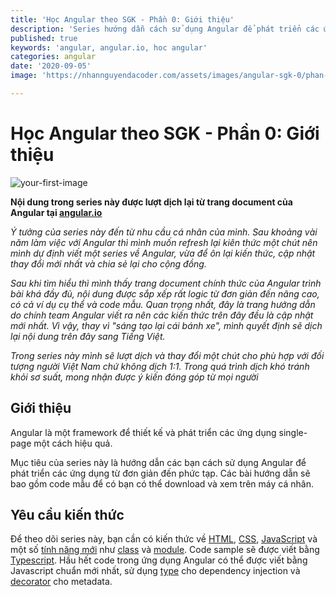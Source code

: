 ```yaml
---
title: 'Học Angular theo SGK - Phần 0: Giới thiệu'
description: 'Series hướng dẫn cách sử dụng Angular để phát triển các ứng dụng từ đơn giản đến phức tạp'
published: true
keywords: 'angular, angular.io, hoc angular'
categories: angular
date: '2020-09-05'
image: 'https://nhannguyendacoder.com/assets/images/angular-sgk-0/phan-0.jpg'

---
```

# Học Angular theo SGK - Phần 0: Giới thiệu

![your-first-image](../assets/images/angular-sgk-0/phan-0.jpg)

**Nội dung trong series này được lượt dịch lại từ trang document của Angular tại [angular.io](https://angular.io/docs)**

*Ý tưởng của series này đến từ nhu cầu cá nhân của mình. Sau khoảng vài năm làm việc với Angular thì mình muốn refresh lại kiên thức một chút nên mình dự định viết một series về Angular, vừa để ôn lại kiến thức, cập nhật thay đổi mới nhất và chia sẻ lại cho cộng đồng.* 

*Sau khi tìm hiểu thì mình thấy trang document chính thức của Angular trình bài khá đầy đủ, nội dung được sắp xếp rất logic từ đơn giản đến nâng cao, có cả ví dụ cụ thể và code mẫu. Quan trọng nhất, đây là trang hướng dẫn do chính team Angular viết ra nên các kiến thức trên đây đều là cập nhật mới nhất. Vì vậy, thay vì "sáng tạo lại cái bánh xe", mình quyết định sẽ dịch lại nội dung trên đây sang Tiếng Việt.*

*Trong series này mình sẽ lượt dịch và thay đổi một chút cho phù hợp với đối tượng người Việt Nam chứ không dịch 1:1. Trong quá trình dịch khó tránh khỏi sơ suất, mong nhận được ý kiến đóng góp từ mọi người*

## Giới thiệu

Angular là một framework để thiết kế và phát triển các ứng dụng single-page một cách hiệu quả.

Mục tiêu của series này là hướng dẫn các bạn cách sử dụng Angular để phát triển các ứng dụng từ đơn giản đến phức tạp. Các bài hướng dẫn sẽ bao gồm code mẫu để có bạn có thể download và xem trên máy cá nhân.

## Yêu cầu kiến thức 

Để theo dõi series này, bạn cần có kiến thức về [HTML][HTML], [CSS][CSS], [JavaScript][Javascript] và một số [tính năng mới][NewJavascript] như [class][jsclass] và [module][jsmodule]. Code sample sẽ được viết bằng [Typescript][Typescript]. Hầu hết code trong ứng dụng Angular có thể được viết bằng Javascript chuẩn mới nhất, sử dụng [type][types] cho dependency injection và [decorator][decorator] cho metadata.


[HTML]: https://developer.mozilla.org/docs/Learn/HTML/Introduction_to_HTML
[CSS]: https://developer.mozilla.org/docs/Learn/CSS/First_steps
[Javascript]: https://developer.mozilla.org/en-US/docs/Web/JavaScript/A_re-introduction_to_JavaScript
[NewJavascript]: https://developer.mozilla.org/en-US/docs/Web/JavaScript/Language_Resources
[jsclass]: https://developer.mozilla.org/en-US/docs/Web/JavaScript/Reference/Classes
[jsmodule]: https://developer.mozilla.org/en-US/docs/Web/JavaScript/Reference/Statements/import
[Typescript]: https://www.typescriptlang.org/
[types]: https://www.typescriptlang.org/docs/handbook/classes.html
[decorator]: https://www.typescriptlang.org/docs/handbook/decorators.html